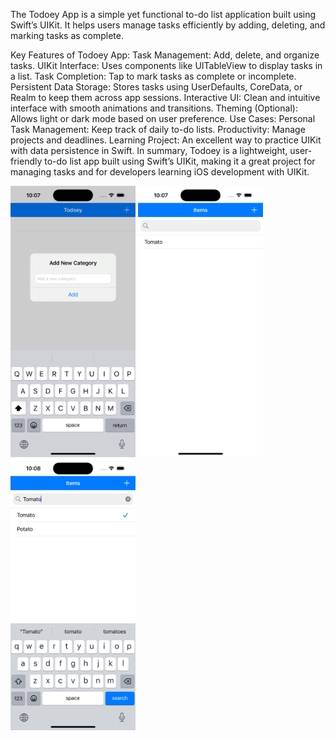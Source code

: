 The Todoey App is a simple yet functional to-do list application built using Swift’s UIKit. It helps users manage tasks efficiently by adding, deleting, and marking tasks as complete.

Key Features of Todoey App:
Task Management: Add, delete, and organize tasks.
UIKit Interface: Uses components like UITableView to display tasks in a list.
Task Completion: Tap to mark tasks as complete or incomplete.
Persistent Data Storage: Stores tasks using UserDefaults, CoreData, or Realm to keep them across app sessions.
Interactive UI: Clean and intuitive interface with smooth animations and transitions.
Theming (Optional): Allows light or dark mode based on user preference.
Use Cases:
Personal Task Management: Keep track of daily to-do lists.
Productivity: Manage projects and deadlines.
Learning Project: An excellent way to practice UIKit with data persistence in Swift.
In summary, Todoey is a lightweight, user-friendly to-do list app built using Swift’s UIKit, making it a great project for managing tasks and for developers learning iOS development with UIKit.




<img src="T.png" width="200"> <img src="T1.png" width="200"> <img src="T2.png" width="200">
